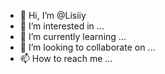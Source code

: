 - 👋 Hi, I’m @Lisiiy
- 👀 I’m interested in ...
- 🌱 I’m currently learning ...
- 💞️ I’m looking to collaborate on ...
- 📫 How to reach me ...

<!---
Lisiiy/Lisiiy is a ✨ special ✨ repository because its `README.md` (this file) appears on your GitHub profile.
You can click the Preview link to take a look at your changes.
--->
